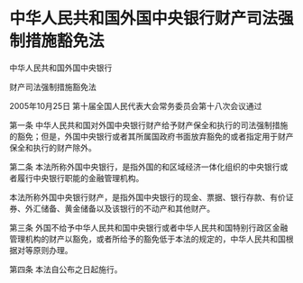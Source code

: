 # 中华人民共和国外国中央银行财产司法强制措施豁免法

中华人民共和国外国中央银行

财产司法强制措施豁免法

2005年10月25日 第十届全国人民代表大会常务委员会第十八次会议通过

第一条 中华人民共和国对外国中央银行财产给予财产保全和执行的司法强制措施的豁免；但是，外国中央银行或者其所属国政府书面放弃豁免的或者指定用于财产保全和执行的财产除外。

第二条 本法所称外国中央银行，是指外国的和区域经济一体化组织的中央银行或者履行中央银行职能的金融管理机构。

本法所称外国中央银行财产，是指外国中央银行的现金、票据、银行存款、有价证券、外汇储备、黄金储备以及该银行的不动产和其他财产。

第三条 外国不给予中华人民共和国中央银行或者中华人民共和国特别行政区金融管理机构的财产以豁免，或者所给予的豁免低于本法的规定的，中华人民共和国根据对等原则办理。

第四条 本法自公布之日起施行。

